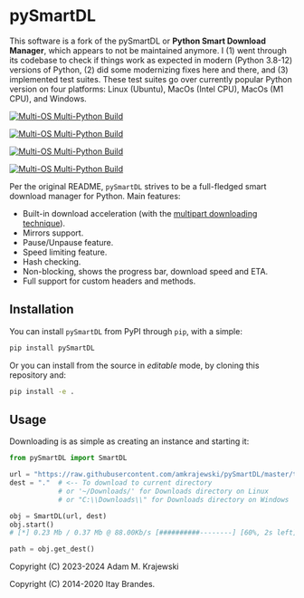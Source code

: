 # pySmartDL 

This software is a fork of the pySmartDL or **Python Smart Download Manager**, which appears to not be maintained anymore. I (1) went through its codebase to check if things work as expected in modern (Python 3.8-12) versions of Python, (2) did some modernizing fixes here and there, and (3) implemented test suites. These test suites go over currently popular Python version on four platforms: Linux (Ubuntu), MacOs (Intel CPU), MacOs (M1 CPU), and Windows.

[![Multi-OS Multi-Python Build](https://github.com/amkrajewski/pySmartDL/actions/workflows/test_Linux.yaml/badge.svg)](https://github.com/amkrajewski/pySmartDL/actions/workflows/test_Linux.yaml)

[![Multi-OS Multi-Python Build](https://github.com/amkrajewski/pySmartDL/actions/workflows/test_MacM1.yaml/badge.svg)](https://github.com/amkrajewski/pySmartDL/actions/workflows/test_MacM1.yaml)

[![Multi-OS Multi-Python Build](https://github.com/amkrajewski/pySmartDL/actions/workflows/test_MacIntel.yaml/badge.svg)](https://github.com/amkrajewski/pySmartDL/actions/workflows/test_MacIntel.yaml)

[![Multi-OS Multi-Python Build](https://github.com/amkrajewski/pySmartDL/actions/workflows/test_Windows.yaml/badge.svg)](https://github.com/amkrajewski/pySmartDL/actions/workflows/test_Windows.yaml)

Per the original README, `pySmartDL` strives to be a full-fledged smart download manager for Python. Main features:

* Built-in download acceleration (with the [multipart downloading technique](http://stackoverflow.com/questions/93642/how-do-download-accelerators-work)).
* Mirrors support.
* Pause/Unpause feature.
* Speed limiting feature.
* Hash checking.
* Non-blocking, shows the progress bar, download speed and ETA.
* Full support for custom headers and methods.

 
## Installation

You can install `pySmartDL` from PyPI through `pip`, with a simple:

```cmd
pip install pySmartDL
```

Or you can install from the source in _editable_ mode, by cloning this repository and:

```cmd
pip install -e .
```
 
## Usage

Downloading is as simple as creating an instance and starting it:

```python
from pySmartDL import SmartDL

url = "https://raw.githubusercontent.com/amkrajewski/pySmartDL/master/test/7za920.zip"
dest = "."  # <-- To download to current directory 
            # or '~/Downloads/' for Downloads directory on Linux
            # or "C:\\Downloads\\" for Downloads directory on Windows

obj = SmartDL(url, dest)
obj.start()
# [*] 0.23 Mb / 0.37 Mb @ 88.00Kb/s [##########--------] [60%, 2s left]

path = obj.get_dest()
```

Copyright (C) 2023-2024 Adam M. Krajewski

Copyright (C) 2014-2020 Itay Brandes.